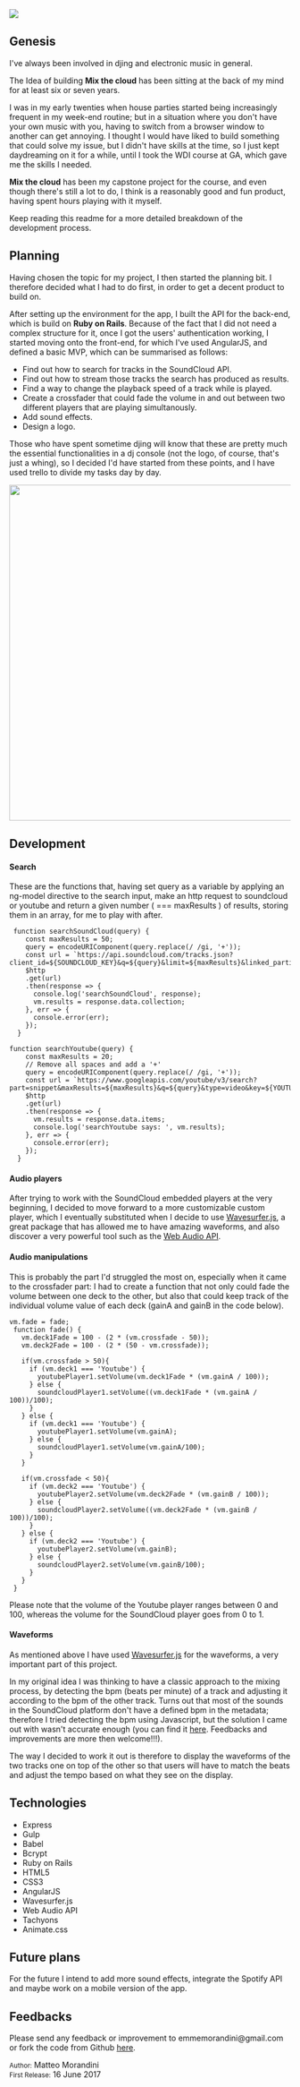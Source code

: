  <img src="https://raw.githubusercontent.com/mmorandini/wdi-project-4-client/master/src/images/home.png">
 
 <h2>Genesis</h2>
 <p>I've always been involved in djing and electronic music in general. </p>
 <p>The Idea of building <strong>Mix the cloud</strong> has been sitting at the back of my mind for at least six or seven years.</p>
 <p>I was in my early twenties when house parties started being increasingly frequent in my week-end routine; but in a situation where you don't have your own music with you, having to switch from a browser window to another can get annoying. I thought I would have liked to build something that could solve my issue, but I didn't have skills at the time, so I just kept daydreaming on it for a while, until I took the WDI course at GA, which gave me the skills I needed.</p>
 <p><strong>Mix the cloud</strong> has been my capstone project for the course, and even though there's still a lot to do, I think is a reasonably good and fun product, having spent hours playing with it myself. </p>
<p> Keep reading this readme for a more detailed breakdown of the development process.</p>
  
 <h2>Planning</h2>
 <p>Having chosen the topic for my project, I then started the planning bit. I therefore decided what I had to do first, in order to get a decent product to build on.</p>
<p>After setting up the environment for the app, I built the API for the back-end, which is build on <strong>Ruby on Rails</strong>. Because of the fact that I did not need a complex structure for it, once I got the users' authentication working, I started moving onto the front-end, for which I've used AngularJS, and defined a basic MVP, which can be summarised as follows:  </p>
<ul> 
<li>Find out how to search for tracks in the SoundCloud API.</li>
<li>Find out how to stream those tracks the search has produced as results.</li>
<li>Find a way to change the playback speed of a track while is played. </li>
<li>Create a crossfader that could fade the volume in and out between two different players that are playing simultanously.</li>
<li>Add sound effects.</li>
<li>Design a logo.</li>
</ul>
 <p>Those who have spent sometime djing will know that these are pretty much the essential functionalities in a dj console (not the logo, of course, that's just a whing), so I decided I'd have started from these points, and I have used trello to divide my tasks day by day.</p>
 <img src="https://raw.githubusercontent.com/mmorandini/wdi-project-4-client/master/src/images/trello-board.png" width="600">
 
 <h2>Development</h2>
 <h4>Search</h4>

 These are the functions that, having set query as a variable by applying an ng-model directive to the search input, make an http request to soundcloud or youtube and return a given number ( === maxResults ) of results, storing them in an array, for me to play with after.
 
```
 function searchSoundCloud(query) {
    const maxResults = 50;
    query = encodeURIComponent(query.replace(/ /gi, '+'));
    const url = `https://api.soundcloud.com/tracks.json?client_id=${SOUNDCLOUD_KEY}&q=${query}&limit=${maxResults}&linked_partitioning=1`;
    $http
    .get(url)
    .then(response => {
      console.log('searchSoundCloud', response);
      vm.results = response.data.collection;
    }, err => {
      console.error(err);
    });
  }

```


```
function searchYoutube(query) {
    const maxResults = 20;
    // Remove all spaces and add a '+'
    query = encodeURIComponent(query.replace(/ /gi, '+'));
    const url = `https://www.googleapis.com/youtube/v3/search?part=snippet&maxResults=${maxResults}&q=${query}&type=video&key=${YOUTUBE_KEY}`;
    $http
    .get(url)
    .then(response => {
      vm.results = response.data.items;
      console.log('searchYoutube says: ', vm.results);
    }, err => {
      console.error(err);
    });
  }

```

 <h4>Audio players</h4>
 After trying to work with the SoundCloud embedded players at the very beginning, I decided to move forward to a more customizable custom player, which I eventually substituted when I decide to use <a href="https://wavesurfer-js.org/">Wavesurfer.js</a>, a great package that has allowed me to have amazing waveforms, and also discover a very powerful tool such as the <a href="">Web Audio API</a>.
 
 
 <h4>Audio manipulations</h4>
 
 <p>This is probably the part I'd struggled the most on, especially when it came to the crossfader part: I had to create a function that not only could fade the volume between one deck to the other, but also that could keep track of the individual volume value of each deck (gainA and gainB in the code below).</p>
 
 ```
 vm.fade = fade;
  function fade() {
    vm.deck1Fade = 100 - (2 * (vm.crossfade - 50));
    vm.deck2Fade = 100 - (2 * (50 - vm.crossfade));
    
    if(vm.crossfade > 50){
      if (vm.deck1 === 'Youtube') {
        youtubePlayer1.setVolume(vm.deck1Fade * (vm.gainA / 100));
      } else {
        soundcloudPlayer1.setVolume((vm.deck1Fade * (vm.gainA / 100))/100);
      }
    } else {
      if (vm.deck1 === 'Youtube') {
        youtubePlayer1.setVolume(vm.gainA);
      } else {
        soundcloudPlayer1.setVolume(vm.gainA/100);
      }
    }

    if(vm.crossfade < 50){
      if (vm.deck2 === 'Youtube') {
        youtubePlayer2.setVolume(vm.deck2Fade * (vm.gainB / 100));
      } else {
        soundcloudPlayer2.setVolume((vm.deck2Fade * (vm.gainB / 100))/100);
      }
    } else {
      if (vm.deck2 === 'Youtube') {
        youtubePlayer2.setVolume(vm.gainB);
      } else {
        soundcloudPlayer2.setVolume(vm.gainB/100);
      }
    }
  }
 
 ```
 <p>Please note that the volume of the Youtube player ranges between 0 and 100, whereas the volume for the SoundCloud player goes from 0 to 1.</p>
 
 <h4>Waveforms</h4>
 <p>As mentioned above I have used <a href="https://wavesurfer-js.org/">Wavesurfer.js</a> for the waveforms, a very important part of this project.</p>
 <p>In my original idea I was thinking to have a classic approach to the mixing process, by detecting the bpm (beats per minute) of a track and adjusting it according to the bpm of the other track. Turns out that most of the sounds in the SoundCloud platform don't have a defined bpm in the metadata; therefore I tried detecting the bpm using Javascript, but the solution I came out with wasn't accurate enough (you can find it <a href="https://github.com/mmorandini/wdi-project-4-client/blob/master/lib/analyzer.js">here</a>. Feedbacks and improvements are more then welcome!!!). </p>
<p>
The way I decided to work it out is therefore to display the waveforms of the two tracks one on top of the other so that users will have to match the beats and adjust the tempo based on what they see on the display.
</p>
 
 <h2>Technologies</h2>
 <ul>
 <li>Express</li>
 <li>Gulp</li>
 <li>Babel</li>
 <li>Bcrypt</li>
 <li>Ruby on Rails</li>
 <li>HTML5</li>
 <li>CSS3</li>
 <li>AngularJS</li>
 <li>Wavesurfer.js</li>
 <li>Web Audio API</li>
 <li>Tachyons</li>
 <li>Animate.css</li>
 </ul>
 
 <h2>Future plans</h2>
 
 For the future I intend to add more sound effects, integrate the Spotify API and maybe work on a mobile version of the app.
 
 <h2>Feedbacks</h2>
 <p>Please send any feedback or improvement to emmemorandini@gmail.com or fork the code from Github <a href="https://github.com/mmorandini/wdi-project-4-client">here</a>.</p>
 <small>Author:</small> Matteo Morandini<br>
 <small>First Release:</small> 16 June 2017